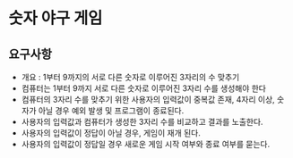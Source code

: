 # 숫자 야구 게임
## 요구사항
 - 개요 : 1부터 9까지의 서로 다른 숫자로 이루어진 3자리의 수 맞추기
 - 컴퓨터는 1부터 9까지 서로 다른 숫자로 이루어진 3자리 수를 생성해야 한다
 - 컴퓨터의 3자리 수를 맞추기 위한 사용자의 입력값이 중복값 존재, 4자리 이상, 숫자가 아닐 경우 예외 발생 및 프로그램이 종료된다.
 - 사용자의 입력값과 컴퓨터가 생성한 3자리 수를 비교하고 결과를 노출한다.
 - 사용자의 입력값이 정답이 아닐 경우, 게임이 재개 된다.
 - 사용자의 입력값이 정답일 경우 새로운 게임 시작 여부와 종료 여부를 묻는다.
